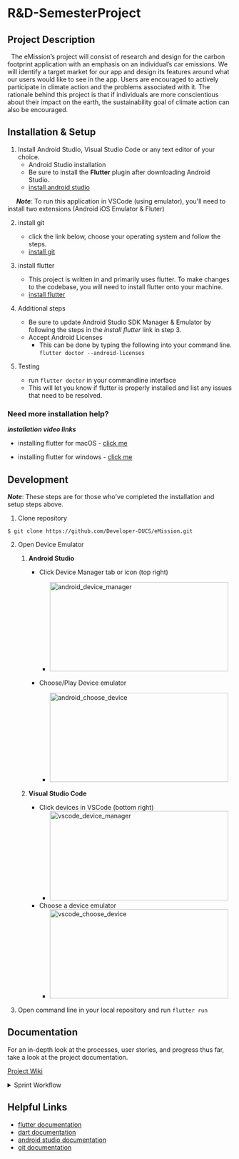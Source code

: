 # R&D-SemesterProject


## Project Description
&nbsp;&nbsp;The eMission’s project will consist of research and design for the carbon footprint application with an emphasis on an individual’s car emissions. We will identify a target market for our app and design its features around what our users would like to see in the app. Users are encouraged to actively participate in climate action and the problems associated with it. The rationale behind this project is that if individuals are more conscientious about their impact on the earth, the sustainability goal of climate action can also be encouraged.



## Installation & Setup

1. Install Android Studio, Visual Studio Code or any text editor of your choice.
   - Android Studio installation
   - Be sure to install the **Flutter** plugin after downloading Android Studio.
   - [install android studio](https://developer.android.com/studio)
   
&nbsp;&nbsp;&nbsp;&nbsp;&nbsp;**_Note_**: To run this application in VSCode (using emulator), you'll need to install two extensions (Android iOS Emulator & Fluter)

2. install git
   - click the link below, choose your operating system and follow the steps.
   - [install git](https://git-scm.com/downloads) 

3. install flutter
   - This project is written in and primarily uses flutter. To make changes to the codebase, you will need to install flutter onto your machine.
   - [install flutter](https://docs.flutter.dev/get-started/install)

4. Additional steps
   - Be sure to update Android Studio SDK Manager & Emulator by following the steps in the _install flutter_ link in step 3.
   - Accept Android Licenses
     - This can be done by typing the following into your command line. ``` flutter doctor --android-licenses ```


5. Testing
   - run ```flutter doctor``` in your commandline interface
   - This will let you know if flutter is properly installed and list any issues that need to be resolved. 


### Need more installation help?
**_installation video links_**
* installing flutter for macOS - [click me](https://www.youtube.com/watch?v=fzAg7lOWqVE)

* installing flutter for windows - [click me](https://www.youtube.com/watch?v=1ukSR1GRtMU&list=PL4cUxeGkcC9jLYyp2Aoh6hcWuxFDX6PBJ&index=2)



## Development
**_Note_**: These steps are for those who've completed the installation and setup steps above. 

1. Clone repository

```
$ git clone https://github.com/Developer-DUCS/eMission.git
 ```

2. Open Device Emulator
   1. **Android Studio**
      - Click Device Manager tab or icon (top right)
        - <img src="https://github.com/Developer-DUCS/eMission/assets/78006078/d9c92bd1-d49c-4a26-a8bf-cacf3c58b9c8" alt="android_device_manager" width="400" height="200"/>
        
      - Choose/Play Device emulator
        - <img src="https://github.com/Developer-DUCS/eMission/assets/78006078/241e6249-ea4c-40d6-b8ad-e02702bd3f97" alt="android_choose_device" width="400" height="200"/>
        
   2. **Visual Studio Code**
      - Click devices in VSCode (bottom right)
        * <img src="https://github.com/Developer-DUCS/eMission/assets/78006078/a2740e08-41db-4536-b8b6-537050ec16d6" alt="vscode_device_manager" width="400" height="200"/>
      - Choose a device emulator
        * <img src="https://github.com/Developer-DUCS/eMission/assets/78006078/10e69d95-522f-44cf-8a29-a3d1c86edad0" alt="vscode_choose_device" width="400" height="200"/>
      
3. Open command line in your local repository and run ``` flutter run ```



## Documentation
For an in-depth look at the processes, user stories, and progress thus far, take a look at the project documentation. 

[Project Wiki](https://github.com/Developer-DUCS/eMission/wiki)

<details><summary>Sprint Workflow</summary>

1. [Sprint 1](https://github.com/Developer-DUCS/eMission/blob/main/Sprints/Sprint_1.md)
   1. [Sprint Goals](https://github.com/Developer-DUCS/eMission/blob/main/Sprints/Sprint_1.md#sprint-1-goals)
   2. [Team Organization](https://github.com/Developer-DUCS/eMission/blob/main/Sprints/Sprint_1.md#team-organization)
      1. [Team Dynamics](https://github.com/Developer-DUCS/eMission/blob/main/Sprints/Sprint_1.md#team-dynamics)
      2. [Conflict Resolution](https://github.com/Developer-DUCS/eMission/blob/main/Sprints/Sprint_1.md#conflict-resolution)
      3. [Team Roles](https://github.com/Developer-DUCS/eMission/blob/main/Sprints/Sprint_1.md#roles-application-development)
   3. [Processes](https://github.com/Developer-DUCS/eMission/blob/main/Sprints/Sprint_1.md#processes)
      1. [Version Control](https://github.com/Developer-DUCS/eMission/blob/main/Sprints/Sprint_1.md#version-control)
      2. [Technologies](https://github.com/Developer-DUCS/eMission/blob/main/Sprints/Sprint_1.md#technology)
      3. [Tools](https://github.com/Developer-DUCS/eMission/blob/main/Sprints/Sprint_1.md#tools)
   4. [Sprint Retrospective](https://github.com/Developer-DUCS/eMission/blob/main/Sprints/Sprint_1.md#sprint-retrospective)
2. [Sprint 2](https://github.com/Developer-DUCS/eMission/blob/main/Sprints/Sprint_2.md)
   1. [Sprint Goals](https://github.com/Developer-DUCS/eMission/blob/main/Sprints/Sprint_2.md#sprint-2-goals)
   2. [Sprint 2 Screens](https://github.com/Developer-DUCS/eMission/blob/main/Sprints/Sprint_2.md#sprint-2-screens)
   3. [Additional Roles](https://github.com/Developer-DUCS/eMission/blob/main/Sprints/Sprint_2.md#additional-sprint-2-roles)
   4. [Sprint Retrospective](https://github.com/Developer-DUCS/eMission/blob/main/Sprints/Sprint_2.md#sprint-retrospective)
3. [Sprint 3](https://github.com/Developer-DUCS/eMission/blob/main/Sprints/Sprint_3.md) 
   1. [Sprint Goals](https://github.com/Developer-DUCS/eMission/blob/main/Sprints/Sprint_3.md#sprint-3-goals)
   2. [Sprint 3 Screens](https://github.com/Developer-DUCS/eMission/blob/main/Sprints/Sprint_3.md#sprint-3-screens)
   3. [Backend Infrastructure](https://github.com/Developer-DUCS/eMission/blob/main/Sprints/Sprint_3.md#backend-infrastructure)
      1. [NodeJS Server](https://github.com/Developer-DUCS/eMission/blob/main/Sprints/Sprint_3.md#nodejs-server)
      2. [SSH Server Connection](https://github.com/Developer-DUCS/eMission/blob/main/Sprints/Sprint_3.md#ssh-server-connection)
      3. [SQL Tables Design](https://github.com/Developer-DUCS/eMission/blob/main/Sprints/Sprint_3.md#sql-tables-design)
      4. [Docker (DevOps)](https://github.com/Developer-DUCS/eMission/blob/main/Sprints/Sprint_3.md#devops-technologies-docker)
         1. [Installation Guide](https://github.com/Developer-DUCS/eMission/blob/main/Sprints/Sprint_3.md#installation--setup)
         2. [Deployment Guide](https://github.com/Developer-DUCS/eMission/blob/main/Sprints/Sprint_3.md#starting-project-container)
   5. [Direct-to-Device Testing](https://github.com/Developer-DUCS/eMission/blob/main/Sprints/Sprint_3.md#direct-to-device-testing)
   6. [Sprint Retrospective](https://github.com/Developer-DUCS/eMission/blob/main/Sprints/Sprint_3.md#sprint-3-retrospective)
4. [Sprint 4](https://github.com/Developer-DUCS/eMission/blob/main/Sprints/Sprint_4.md)
   1. [Sprint Goals](https://github.com/Developer-DUCS/eMission/blob/main/Sprints/Sprint_4.md#sprint-goals)
   2. [API Calls & SQL Tables](https://github.com/Developer-DUCS/eMission/blob/main/Sprints/Sprint_4.md#nodejs-calls-and-mysql-tables)
      1. [MySQL Database](https://github.com/Developer-DUCS/eMission/blob/main/Sprints/Sprint_4.md#mysql-database)
      2. [API Calls](https://github.com/Developer-DUCS/eMission/blob/main/Sprints/Sprint_4.md#api-calls)
   3. [Dockerfile](https://github.com/Developer-DUCS/eMission/blob/main/Sprints/Sprint_4.md#dockerfile--images--containers)
   4. [Legal Notes](https://github.com/Developer-DUCS/eMission/blob/main/Sprints/Sprint_4.md#legal-notes)
   5. [Target Market](https://github.com/Developer-DUCS/eMission/blob/main/Sprints/Sprint_4.md#target-market)
   6. [Sprint Retrospective](https://github.com/Developer-DUCS/eMission/blob/main/Sprints/Sprint_4.md#sprint-retrospective)
5. [Sprint 5](https://github.com/Developer-DUCS/eMission/blob/main/Sprints/Sprint_5.md)
   1. [Sprint Goals](https://github.com/Developer-DUCS/eMission/blob/main/Sprints/Sprint_5.md#sprint-goals)
   2. [Completed API Calls](https://github.com/Developer-DUCS/eMission/blob/main/Sprints/Sprint_5.md#api-calls)
   3. [Password Encryption](https://github.com/Developer-DUCS/eMission/blob/main/Sprints/Sprint_5.md#password-encryption)
   4. [Challenge Page UI Update](https://github.com/Developer-DUCS/eMission/blob/main/Sprints/Sprint_5.md#challenge-page-ui-update)
   5. [Vehicle Management](https://github.com/Developer-DUCS/eMission/blob/main/Sprints/Sprint_5.md#vehicle-management)
   6. [Sprint Retrospective](https://github.com/Developer-DUCS/eMission/blob/main/Sprints/Sprint_5.md#sprint-retrospective)
7. [Sprint 6-7](https://github.com/Developer-DUCS/eMission/blob/main/Sprints/Sprint_6-7.md)
8. [Sprint 8](https://github.com/Developer-DUCS/eMission/blob/main/Sprints/Sprint_8.md)
9. [Sprint 9]()


</details>
   



## Helpful Links
* [flutter documentation](https://docs.flutter.dev/)
* [dart documentation](https://dart.dev/guides)
* [android studio documentation](https://developer.android.com/docs)
* [git documentation](https://git-scm.com/doc)
